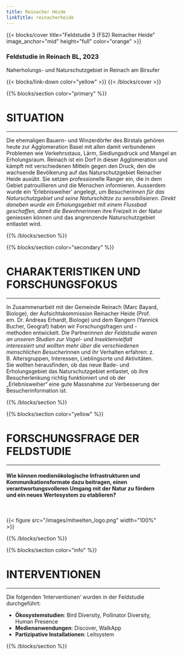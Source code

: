 ```yaml
---
title: Reinacher Heide
linkTitle: reinacherheide
---
```



{{< blocks/cover title="Feldstudie 3 (FS2) Reinacher Heide" image_anchor="mid" height="full" color="orange" >}}
<h3>Feldstudie in Reinach BL, 2023</h3>
<p class="lead mt-5">Naherholungs- und Naturschutzgebiet in Reinach am Birsufer</p>
{{< blocks/link-down color="yellow" >}}
{{< /blocks/cover >}}



<!-- New Section -->

{{% blocks/section color="primary" %}}
<div class="mx-auto" style="width: 90%">
  <h1 class="text-center">SITUATION</h1>

---

Die ehemaligen Bauern- und Winzerdörfer des Birstals gehören heute zur Agglomeration Basel mit allen damit verbundenen Problemen wie Verkehrsstaus, Lärm, Siedlungsdruck und Mangel an Erholungsraum. Reinach ist ein Dorf in dieser Agglomeration und kämpft mit verschiedenen Mitteln gegen den Druck, den die wachsende Bevölkerung auf das Naturschutzgebiet Reinacher Heide ausübt. Sie setzen professionelle Ranger ein, die in dem Gebiet patrouillieren und die Menschen informieren. Ausserdem wurde ein 'Erlebnisweiher' angelegt, um Besucher*innen für das Naturschutzgebiet und seine Naturschätze zu sensibilisieren. Direkt daneben wurde ein Erholungsgebiet mit einem Flussbad geschaffen, damit die Bewohner*innen ihre Freizeit in der Natur geniessen können und das angrenzende Naturschutzgebiet entlastet wird.

{{% /blocks/section %}}



<!-- New Section -->

{{% blocks/section color="secondary" %}}
<div class="mx-auto" style="width: 90%">
  <h1 class="text-center">CHARAKTERISTIKEN UND FORSCHUNGSFOKUS</h1>

---

In Zusammenarbeit mit der Gemeinde Reinach (Marc Bayard, Biologe), der Aufsichtskommission Reinacher Heide (Prof. em. Dr. Andreas Erhardt, Biologe) und dem Rangern (Yannick Bucher, Geograf) haben wir Forschungsfragen und -methoden entwickelt. Die Partner*innen der Feldstudie waren an unseren Studien zur Vogel- und Insektenvielfalt interessiert und wollten mehr über die verschiedenen menschlichen Besucher*innen und ihr Verhalten erfahren: z. B. Altersgruppen, Interessen, Lieblingsorte und Aktivitäten. Sie wollten herausfinden, ob das neue Bade- und Erholungsgebiet das Naturschutzgebiet entlastet, ob ihre Besucherlenkung richtig funktioniert und ob der „Erlebnisweiher“ eine gute Massnahme zur Verbesserung der Besucherinformation ist.

</div>
{{% /blocks/section %}}




<!-- New Section -->

{{% blocks/section color="yellow" %}}

<div class="mx-auto" style="width: 90%">
  <h1 class="text-center">FORSCHUNGSFRAGE DER FELDSTUDIE</h1>

----

<h4 class="text-center">
Wie können medienökologische Infrastrukturen und Kommunikationsformate dazu beitragen, einen verantwortungsvolleren Umgang mit der Natur zu fördern und ein neues Wertesystem zu etablieren?
</h4>
<br>

{{< figure src="/images/mitwelten_logo.png" width="100%" >}}
</div>

{{% /blocks/section %}}




<!-- New Section -->

{{% blocks/section color="info" %}}

<div class="mx-auto" style="width: 90%">
  <h1 class="text-center">INTERVENTIONEN</h1>

----

Die folgenden ‘Interventionen’ wurden in der Feldstudie durchgeführt:
- __Ökosystemstudien__: Bird Diversity, Pollinator Diversity, Human Presence
- __Medienanwendungen__: Discover, WalkApp
- __Partizipative Installationen__: Leitsystem

</div>

{{% /blocks/section %}}




